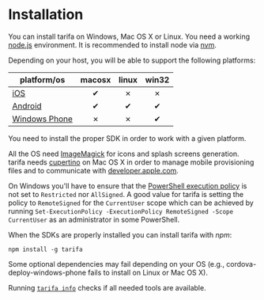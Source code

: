 # Installation

You can install tarifa on Windows, Mac OS X or Linux. You need a working
[node.js](http://nodejs.org/) environment.
It is recommended to install node via [nvm](https://github.com/creationix/nvm).

Depending on your host, you will be able to support the following platforms:

| platform/os                                | macosx | linux | win32 |
| -------------------------------------------|:------:|:-----:|:-----:|
| [iOS](http://developer.apple.com/)         | ✔      | ✗     | ✗     |
| [Android](http://developer.android.com/)   | ✔      | ✔     | ✔     |
| [Windows Phone](http://dev.windows.com/en-us/develop/download-phone-sdk) | ✗      | ✗     | ✔     |

You need to install the proper SDK in order to work with a given platform.

All the OS need [ImageMagick](http://www.imagemagick.org/) for icons and splash screens generation.
tarifa needs [cupertino](https://github.com/nomad/cupertino) on Mac OS X in order to manage mobile provisioning files and to communicate with
[developer.apple.com](http://developer.apple.com/).

On Windows you'll have to ensure that the [PowerShell execution policy](http://technet.microsoft.com/library/hh847748.aspx)
is not set to `Restricted` nor `AllSigned`. A good value for tarifa is setting the policy to `RemoteSigned` for the
`CurrentUser` scope which can be achieved by running
`Set-ExecutionPolicy -ExecutionPolicy RemoteSigned -Scope CurrentUser` as an administrator in some PowerShell.

When the SDKs are properly installed you can install tarifa with *npm*:

```
npm install -g tarifa
```

Some optional dependencies may fail depending on your OS
(e.g., cordova-deploy-windows-phone fails to install on Linux or Mac OS X).

Running [`tarifa info`](../usage/info.md) checks if all needed tools are available.
